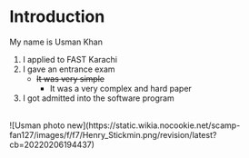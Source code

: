 # Introduction
My name is Usman Khan

1. I applied to FAST Karachi
2. I gave an entrance exam
     + ~~It was very simple~~
       - It was a very complex and hard paper 
3. I got admitted into the software program
<br>
![Usman photo new](https://static.wikia.nocookie.net/scamp-fan127/images/f/f7/Henry_Stickmin.png/revision/latest?cb=20220206194437)

